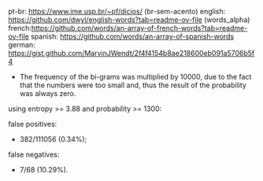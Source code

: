 pt-br: https://www.ime.usp.br/~pf/dicios/ (br-sem-acento)
english: https://github.com/dwyl/english-words?tab=readme-ov-file (words_alpha)
french:https://github.com/words/an-array-of-french-words?tab=readme-ov-file
spanish: https://github.com/words/an-array-of-spanish-words
german: https://gist.github.com/MarvinJWendt/2f4f4154b8ae218600eb091a5706b5f4

- The frequency of the bi-grams was multiplied by 10000, due to the fact that the numbers were too small and, thus the result of the probability was always zero.

using entropy >= 3.88 and probability >= 1300:

false positives:

- 382/111056 (0.34%);

false negatives:

- 7/68 (10.29%).
